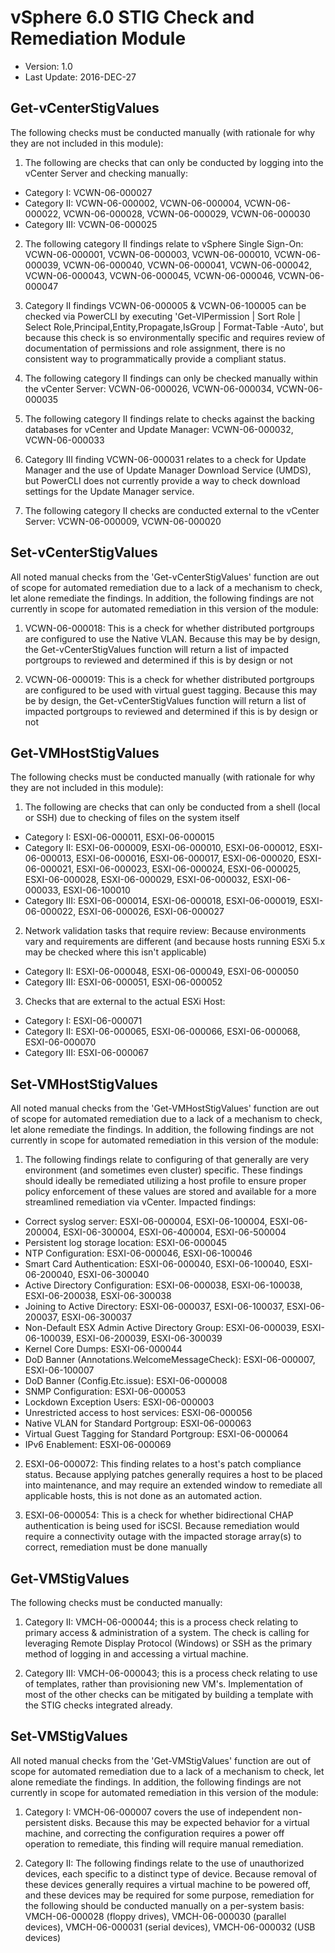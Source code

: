# vSphere 6.0 STIG Check and Remediation Module
  * Version: 1.0
  * Last Update: 2016-DEC-27

## Get-vCenterStigValues
The following checks must be conducted manually (with rationale for why they are not included in this module):

1. The following are checks that can only be conducted by logging into the vCenter Server and checking manually: 
  * Category I: VCWN-06-000027
  * Category II: VCWN-06-000002, VCWN-06-000004, VCWN-06-000022, VCWN-06-000028, VCWN-06-000029, VCWN-06-000030
  * Category III: VCWN-06-000025

2. The following category II findings relate to vSphere Single Sign-On: VCWN-06-000001, VCWN-06-000003, VCWN-06-000010, VCWN-06-000039, VCWN-06-000040, VCWN-06-000041, VCWN-06-000042, VCWN-06-000043, VCWN-06-000045, VCWN-06-000046, VCWN-06-000047

3. Category II findings VCWN-06-000005 & VCWN-06-100005 can be checked via PowerCLI by executing 'Get-VIPermission | Sort Role | Select Role,Principal,Entity,Propagate,IsGroup | Format-Table -Auto', but because this check is so environmentally specific and requires review of documentation of permissions and role assignment, there is no consistent way to programmatically provide a compliant status.

4. The following category II findings can only be checked manually within the vCenter Server: VCWN-06-000026, VCWN-06-000034, VCWN-06-000035

5. The following category II findings relate to checks against the backing databases for vCenter and Update Manager: VCWN-06-000032, VCWN-06-000033

6. Category III finding VCWN-06-000031 relates to a check for Update Manager and the use of Update Manager Download Service (UMDS), but PowerCLI does not currently provide a way to check download settings for the Update Manager service.

7. The following category II checks are conducted external to the vCenter Server: VCWN-06-000009, VCWN-06-000020


## Set-vCenterStigValues 
All noted manual checks from the 'Get-vCenterStigValues' function are out of scope for automated remediation due to a lack of a mechanism to check, let alone remediate the findings. In addition, the following findings are not currently in scope for automated remediation in this version of the module:

1. VCWN-06-000018: This is a check for whether distributed portgroups are configured to use the Native VLAN. Because this may be by design, the Get-vCenterStigValues function will return a list of impacted portgroups to reviewed and determined if this is by design or not

2. VCWN-06-000019: This is a check for whether distributed portgroups are configured to be used with virtual guest tagging. Because this may be by design, the Get-vCenterStigValues function will return a list of impacted portgroups to reviewed and determined if this is by design or not

## Get-VMHostStigValues
The following checks must be conducted manually (with rationale for why they are not included in this module):

1. The following are checks that can only be conducted from a shell (local or SSH) due to checking of files on the system itself
  *  Category I: ESXI-06-000011, ESXI-06-000015
  * Category II: ESXI-06-000009, ESXI-06-000010, ESXI-06-000012, ESXI-06-000013, ESXI-06-000016, ESXI-06-000017, ESXI-06-000020, ESXI-06-000021, ESXI-06-000023, ESXI-06-000024, ESXI-06-000025, ESXI-06-000028, ESXI-06-000029, ESXI-06-000032, ESXI-06-000033, ESXI-06-100010
  * Category III: ESXI-06-000014, ESXI-06-000018, ESXI-06-000019, ESXI-06-000022, ESXI-06-000026, ESXI-06-000027
  
 
2. Network validation tasks that require review: Because environments vary and requirements are different (and because hosts running ESXi 5.x may be checked where this isn't applicable)
  *  Category II: ESXI-06-000048, ESXI-06-000049, ESXI-06-000050
  * Category III: ESXI-06-000051, ESXI-06-000052

3. Checks that are external to the actual ESXi Host:
  *   Category I: ESXI-06-000071
  *  Category II: ESXI-06-000065, ESXI-06-000066, ESXI-06-000068, ESXI-06-000070
  * Category III: ESXI-06-000067
  
## Set-VMHostStigValues
All noted manual checks from the 'Get-VMHostStigValues' function are out of scope for automated remediation due to a lack of a mechanism to check, let alone remediate the findings. In addition, the following findings are not currently in scope for automated remediation in this version of the module:

1. The following findings relate to configuring of that generally are very environment (and sometimes even cluster) specific. These findings should ideally be remediated utilizing a host profile to ensure proper policy enforcement of these values are stored and available for a more streamlined remediation via vCenter. Impacted findings:

  * Correct syslog server: ESXI-06-000004, ESXI-06-100004, ESXI-06-200004, ESXI-06-300004, ESXI-06-400004, ESXI-06-500004
  * Persistent log storage location: ESXI-06-000045
  * NTP Configuration: ESXI-06-000046, ESXI-06-100046
  * Smart Card Authentication: ESXI-06-000040, ESXI-06-100040, ESXI-06-200040, ESXI-06-300040
  * Active Directory Configuration: ESXI-06-000038, ESXI-06-100038, ESXI-06-200038, ESXI-06-300038
  * Joining to Active Directory: ESXI-06-000037, ESXI-06-100037, ESXI-06-200037, ESXI-06-300037
  * Non-Default ESX Admin Active Directory Group: ESXI-06-000039, ESXI-06-100039, ESXI-06-200039, ESXI-06-300039
  * Kernel Core Dumps: ESXI-06-000044
  * DoD Banner (Annotations.WelcomeMessageCheck): ESXI-06-000007, ESXI-06-100007
  * DoD Banner (Config.Etc.issue): ESXI-06-000008
  * SNMP Configuration: ESXI-06-000053
  * Lockdown Exception Users: ESXI-06-000003
  * Unrestricted access to host services: ESXI-06-000056
  * Native VLAN for Standard Portgroup: ESXI-06-000063
  * Virtual Guest Tagging for Standard Portgroup: ESXI-06-000064
  * IPv6 Enablement: ESXI-06-000069

2. ESXI-06-000072: This finding relates to a host's patch compliance status. Because applying patches generally requires a host to be placed into maintenance, and may require an extended window to remediate all applicable hosts, this is not done as an automated action.

3. ESXI-06-000054: This is a check for whether bidirectional CHAP authentication is being used for iSCSI. Because remediation would require a connectivity outage with the impacted storage array(s) to correct, remediation must be done manually

## Get-VMStigValues
The following checks must be conducted manually:

1. Category II: VMCH-06-000044; this is a process check relating to primary access & administration of a system. The check is calling for leveraging Remote Display Protocol (Windows) or SSH as the primary method of logging in and accessing a virtual machine.

2. Category III: VMCH-06-000043; this is a process check relating to use of templates, rather than provisioning new VM's. Implementation of most of the other checks can be mitigated by building a template with the STIG checks integrated already.


## Set-VMStigValues
All noted manual checks from the 'Get-VMStigValues' function are out of scope for automated remediation due to a lack of a mechanism to check, let alone remediate the findings. In addition, the following findings are not currently in scope for automated remediation in this version of the module:

1. Category I: VMCH-06-000007 covers the use of independent non-persistent disks. Because this may be expected behavior for a virtual machine, and correcting the configuration requires a power off operation to remediate, this finding will require manual remediation.

2. Category II: The following findings relate to the use of unauthorized devices, each specific to a distinct type of device. Because removal of these devices generally requires a virtual machine to be powered off, and these devices may be required for some purpose, remediation for the following should be conducted manually on a per-system basis: VMCH-06-000028 (floppy drives), VMCH-06-000030 (parallel devices), VMCH-06-000031 (serial devices), VMCH-06-000032 (USB devices)
